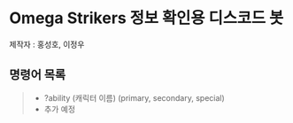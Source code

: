 # Omega Strikers 정보 확인용 디스코드 봇<br/>

제작자 : 홍성호, 이정우

## 명령어 목록
> * ?ability (캐릭터 이름) (primary, secondary, special)<br/>
> * 추가 예정<br/>

